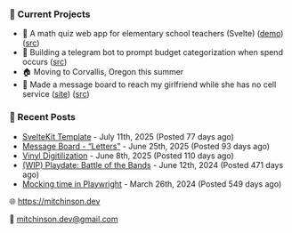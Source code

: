 ### 📌 Current Projects
- 📝 A math quiz web app for elementary school teachers (Svelte) ([demo](https://quiz-staging.mitchinson.dev/)) ([src](https://github.com/bmitchinson/budget-entry))
- 💸 Building a telegram bot to prompt budget categorization when spend occurs ([src](https://github.com/bmitchinson/sms-accountant))
- 🏠 Moving to Corvallis, Oregon this summer
- 💌 Made a message board to reach my girlfriend while she has no cell service ([site](https://letters.mitchinson.dev/)) ([src](https://github.com/bmitchinson/letters))

### 📝 Recent Posts

- [SvelteKit Template](https://blog.mitchinson.dev/sveltekit-template) - July 11th, 2025 (Posted 77 days ago)
- [Message Board - “Letters”](https://blog.mitchinson.dev/letters) - June 25th, 2025 (Posted 93 days ago)
- [Vinyl Digitilization](https://blog.mitchinson.dev/vinyl) - June 8th, 2025 (Posted 110 days ago)
- [(WIP) Playdate: Battle of the Bands](https://blog.mitchinson.dev/playdate-dev-one) - June 12th, 2024 (Posted 471 days ago)
- [Mocking time in Playwright](https://blog.mitchinson.dev/playwright-mock-time) - March 26th, 2024 (Posted 549 days ago)

🌐 https://mitchinson.dev

💌 mitchinson.dev@gmail.com